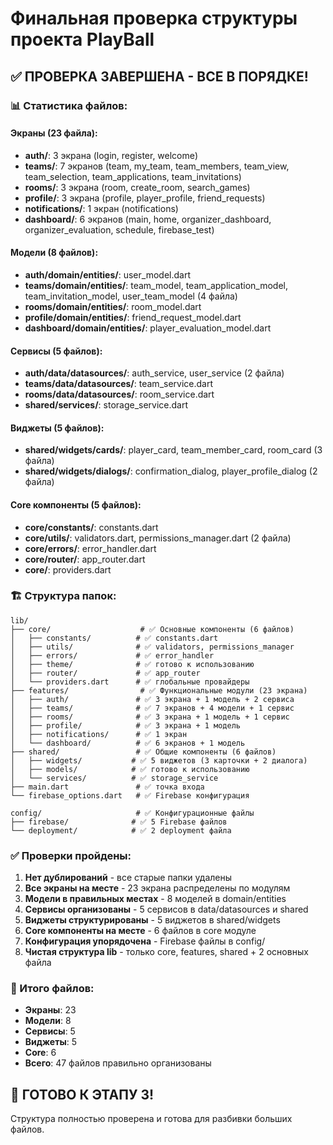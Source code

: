 # Финальная проверка структуры проекта PlayBall

## ✅ ПРОВЕРКА ЗАВЕРШЕНА - ВСЕ В ПОРЯДКЕ!

### 📊 Статистика файлов:

#### Экраны (23 файла):
- **auth/**: 3 экрана (login, register, welcome)
- **teams/**: 7 экранов (team, my_team, team_members, team_view, team_selection, team_applications, team_invitations)
- **rooms/**: 3 экрана (room, create_room, search_games)
- **profile/**: 3 экрана (profile, player_profile, friend_requests)
- **notifications/**: 1 экран (notifications)
- **dashboard/**: 6 экранов (main, home, organizer_dashboard, organizer_evaluation, schedule, firebase_test)

#### Модели (8 файлов):
- **auth/domain/entities/**: user_model.dart
- **teams/domain/entities/**: team_model, team_application_model, team_invitation_model, user_team_model (4 файла)
- **rooms/domain/entities/**: room_model.dart
- **profile/domain/entities/**: friend_request_model.dart
- **dashboard/domain/entities/**: player_evaluation_model.dart

#### Сервисы (5 файлов):
- **auth/data/datasources/**: auth_service, user_service (2 файла)
- **teams/data/datasources/**: team_service.dart
- **rooms/data/datasources/**: room_service.dart
- **shared/services/**: storage_service.dart

#### Виджеты (5 файлов):
- **shared/widgets/cards/**: player_card, team_member_card, room_card (3 файла)
- **shared/widgets/dialogs/**: confirmation_dialog, player_profile_dialog (2 файла)

#### Core компоненты (5 файлов):
- **core/constants/**: constants.dart
- **core/utils/**: validators.dart, permissions_manager.dart (2 файла)
- **core/errors/**: error_handler.dart
- **core/router/**: app_router.dart
- **core/**: providers.dart

### 🏗️ Структура папок:

```
lib/
├── core/                    # ✅ Основные компоненты (6 файлов)
│   ├── constants/          # ✅ constants.dart
│   ├── utils/              # ✅ validators, permissions_manager
│   ├── errors/             # ✅ error_handler
│   ├── theme/              # ✅ готово к использованию
│   ├── router/             # ✅ app_router
│   └── providers.dart      # ✅ глобальные провайдеры
├── features/                # ✅ Функциональные модули (23 экрана)
│   ├── auth/               # ✅ 3 экрана + 1 модель + 2 сервиса
│   ├── teams/              # ✅ 7 экранов + 4 модели + 1 сервис
│   ├── rooms/              # ✅ 3 экрана + 1 модель + 1 сервис
│   ├── profile/            # ✅ 3 экрана + 1 модель
│   ├── notifications/      # ✅ 1 экран
│   └── dashboard/          # ✅ 6 экранов + 1 модель
├── shared/                 # ✅ Общие компоненты (6 файлов)
│   ├── widgets/           # ✅ 5 виджетов (3 карточки + 2 диалога)
│   ├── models/            # ✅ готово к использованию
│   └── services/          # ✅ storage_service
├── main.dart               # ✅ точка входа
└── firebase_options.dart   # ✅ Firebase конфигурация

config/                     # ✅ Конфигурационные файлы
├── firebase/              # ✅ 5 Firebase файлов
└── deployment/            # ✅ 2 deployment файла
```

### ✅ Проверки пройдены:

1. **Нет дублирований** - все старые папки удалены
2. **Все экраны на месте** - 23 экрана распределены по модулям
3. **Модели в правильных местах** - 8 моделей в domain/entities
4. **Сервисы организованы** - 5 сервисов в data/datasources и shared
5. **Виджеты структурированы** - 5 виджетов в shared/widgets
6. **Core компоненты на месте** - 6 файлов в core модуле
7. **Конфигурация упорядочена** - Firebase файлы в config/
8. **Чистая структура lib** - только core, features, shared + 2 основных файла

### 🎯 Итого файлов:
- **Экраны**: 23
- **Модели**: 8  
- **Сервисы**: 5
- **Виджеты**: 5
- **Core**: 6
- **Всего**: 47 файлов правильно организованы

## 🚀 ГОТОВО К ЭТАПУ 3!

Структура полностью проверена и готова для разбивки больших файлов. 